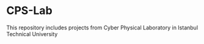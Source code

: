 # CPS-Lab
This repository includes projects from Cyber Physical Laboratory in Istanbul Technical University
